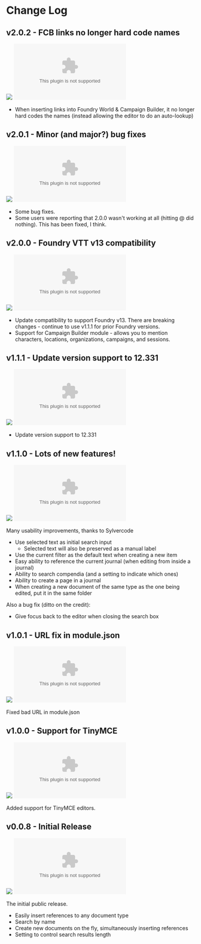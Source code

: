 # Change Log

## v2.0.2 - FCB links no longer hard code names
![](https://img.shields.io/badge/release%20date-May%2026%2C%202025-blue)
![GitHub release](https://img.shields.io/github/downloads-pre/dovrosenberg/fvtt-autocomplete-mentions/v2.0.2/module.zip)

- When inserting links into Foundry World & Campaign Builder, it no longer hard codes the names (instead allowing the editor to do an auto-lookup)

## v2.0.1 - Minor (and major?) bug fixes
![](https://img.shields.io/badge/release%20date-May%2024%2C%202025-blue)
![GitHub release](https://img.shields.io/github/downloads-pre/dovrosenberg/fvtt-autocomplete-mentions/v2.0.1/module.zip)

- Some bug fixes.
- Some users were reporting that 2.0.0 wasn't working at all (hitting @ did nothing).  This has been fixed, I think.

## v2.0.0 - Foundry VTT v13 compatibility
![](https://img.shields.io/badge/release%20date-April%2017%2C%202025-blue)
![GitHub release](https://img.shields.io/github/downloads-pre/dovrosenberg/fvtt-autocomplete-mentions/v2.0.0/module.zip)

- Update compatibility to support Foundry v13.  There are breaking changes - continue to use v1.1.1 for prior Foundry versions.
- Support for Campaign Builder module - allows you to mention characters, locations, organizations, campaigns, and sessions.  

## v1.1.1 - Update version support to 12.331
![](https://img.shields.io/badge/release%20date-August%2017%2C%202024-blue)
![GitHub release](https://img.shields.io/github/downloads-pre/dovrosenberg/fvtt-autocomplete-mentions/v1.1.1/module.zip)

- Update version support to 12.331

## v1.1.0 - Lots of new features!
![](https://img.shields.io/badge/release%20date-December%2031%2C%202023-blue)
![GitHub release](https://img.shields.io/github/downloads-pre/dovrosenberg/fvtt-autocomplete-mentions/v1.1.0/module.zip)

Many usability improvements, thanks to Sylvercode
- Use selected text as initial search input
  - Selected text will also be preserved as a manual label
- Use the current filter as the default text when creating a new item
- Easy ability to reference the current journal (when editing from inside a journal)
- Ability to search compendia (and a setting to indicate which ones)
- Ability to create a page in a journal
- When creating a new document of the same type as the one being edited, put it in the same folder

Also a bug fix (ditto on the credit):
- Give focus back to the editor when closing the search box

## v1.0.1 - URL fix in module.json
![](https://img.shields.io/badge/release%20date-December%202%2C%202023-blue)
![GitHub release](https://img.shields.io/github/downloads-pre/dovrosenberg/fvtt-autocomplete-mentions/v1.0.1/module.zip)

Fixed bad URL in module.json

## v1.0.0 - Support for TinyMCE
![](https://img.shields.io/badge/release%20date-November%2025%2C%202023-blue)
![GitHub release](https://img.shields.io/github/downloads-pre/dovrosenberg/fvtt-autocomplete-mentions/v1.0.0/module.zip)

Added support for TinyMCE editors.


## v0.0.8 - Initial Release

![](https://img.shields.io/badge/release%20date-November%2023%2C%202023-blue)
![GitHub release](https://img.shields.io/github/downloads-pre/dovrosenberg/fvtt-autocomplete-mentions/v0.0.8/module.zip)

The initial public release.

- Easily insert references to any document type
- Search by name
- Create new documents on the fly, simultaneously inserting references
- Setting to control search results length
